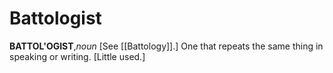 # Battologist

**BATTOL'OGIST**,_noun_ \[See [[Battology]].\] One that repeats the same thing in speaking or writing. \[Little used.\]